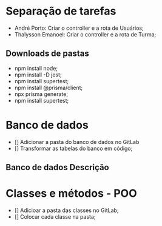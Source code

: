 # Separação de tarefas

 - André Porto: Criar o controller e a rota de Usuários; <br />
 - Thalysson Emanoel: Criar o controller e a rota de Turma; <br />


## Downloads de pastas 

- npm install node;
- npm install -D jest;
- npm install supertest;
- npm install @prisma/client;
- npx prisma generate;
- npm install supertest;

# Banco de dados

- [] Adicionar a pasta do banco de dados no GitLab
- [] Transformar as tabelas do banco em código;

## Banco de dados Descrição


# Classes e métodos - POO

- [] Adicioar a pasta das classes no GitLab;
- [] Colocar cada classe na pasta;

